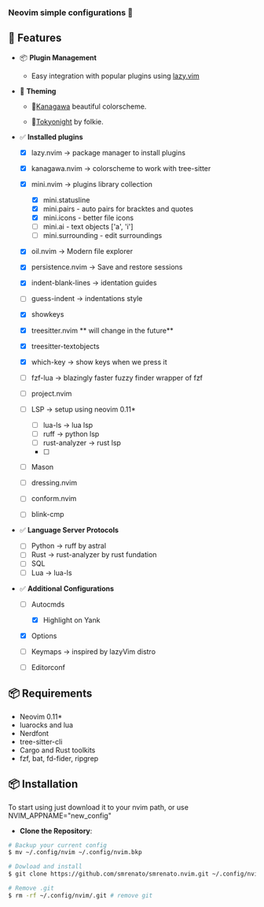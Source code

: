 ### Neovim simple configurations 🌟


## 🚀 Features

- 📦 **Plugin Management**
   - Easy integration with popular plugins using [lazy.vim](https://github.com/folke/lazy.nvim)

- 🌃 **Theming** 

   - 🌇[Kanagawa](https://github.com/rebelot/kanagawa.nvim) beautiful colorscheme. 

   - 🌃[Tokyonight](https://github.com/folke/tokyonight.nvim) by folkie.

- ✅ **Installed plugins**

   - [X] lazy.nvim -> package manager to install plugins
   - [X] kanagawa.nvim -> colorscheme to work with tree-sitter
   - [X] mini.nvim -> plugins library collection
      - [X] mini.statusline 
      - [X] mini.pairs - auto pairs for bracktes and quotes
      - [X] mini.icons - better file icons
      - [ ] mini.ai - text objects ['a', 'i']
      - [ ] mini.surrounding - edit surroundings
   - [X] oil.nvim -> Modern file explorer
   - [X] persistence.nvim  -> Save and restore sessions
   - [X] indent-blank-lines -> identation guides 
   - [ ] guess-indent -> indentations style
   - [X] showkeys
   - [X] treesitter.nvim ** will change in the future** 
   - [X] treesitter-textobjects
   - [X] which-key -> show keys when we press it
   - [ ] fzf-lua -> blazingly faster fuzzy finder wrapper of fzf
   - [ ] project.nvim
   - [ ] LSP -> setup using neovim 0.11*
       - [ ] lua-ls -> lua lsp
       - [ ] ruff -> python lsp
       - [ ] rust-analyzer -> rust lsp
       - [ ]

   - [ ] Mason 
   - [ ] dressing.nvim
   - [ ] conform.nvim
   - [ ] blink-cmp


- ✅ **Language Server Protocols**
   - [ ] Python -> ruff by astral
   - [ ] Rust -> rust-analyzer by rust fundation
   - [ ] SQL
   - [ ] Lua -> lua-ls

- ✅ **Additional Configurations**

  - [ ] Autocmds
      - [X] Highlight on Yank
  - [X] Options
  - [ ] Keymaps -> inspired by lazyVim distro
  - [ ] Editorconf


## 📦 Requirements
- Neovim 0.11*
- luarocks and lua
- Nerdfont
- tree-sitter-cli
- Cargo and Rust toolkits
- fzf, bat, fd-fider, ripgrep

## 📦 Installation

To start using just download it to your nvim path, or use NVIM_APPNAME="new_config"

- **Clone the Repository**:

```bash
# Backup your current config
$ mv ~/.config/nvim ~/.config/nvim.bkp

# Dowload and install
$ git clone https://github.com/smrenato/smrenato.nvim.git ~/.config/nvim # clone the repo

# Remove .git
$ rm -rf ~/.config/nvim/.git # remove git 
```
